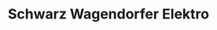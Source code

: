 ---
title: "Schwarz Wagendorfer Elektro"
url: /bad-aussee/schwarz-wagendorfer-elektro/
shop: Elektronik
---